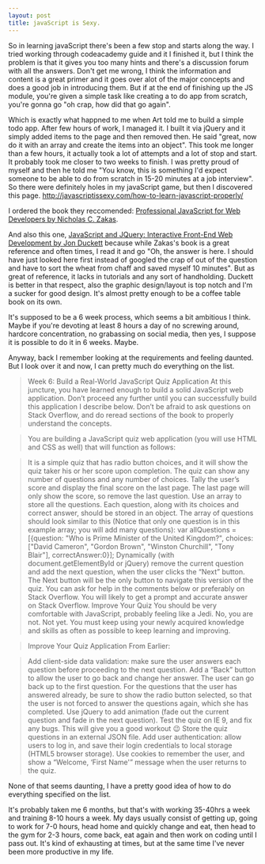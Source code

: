 ```yaml
---
layout: post
title: javaScript is Sexy.
---
```


So in learning javaScript there's been a few stop and starts along the way.
I tried working through codeacademy guide and it I finished it, but I think the problem is that it gives you too many hints and there's a discussion forum with all the answers. Don't get me wrong, I think the information and content is a great primer and it goes over alot of the major concepts and does a good job in introducing them.
But if at the end of finishing up the JS module, you're given a simple task like creating a to do app from scratch, you're gonna go "oh crap, how did that go again".

Which is exactly what happned to me when Art told me to build a simple todo app. After few hours of work, I managed it. I built it via jQuery and it simply added items to the page and then removed then. He said "great, now do it with an array and create the items into an object". This took me longer than a few hours, it actually took a lot of attempts and a lot of stop and start. It probably took me closer to two weeks to finish. I was pretty proud of myself and then he told me "You know, this is something I'd expect someone to be able to do from scratch in 15-20 minutes at a job interview".
So there were definitely holes in my javaScript game, but then I discovered this page.
http://javascriptissexy.com/how-to-learn-javascript-properly/

I ordered the book they reccomended: [Professional JavaScript for Web Developers by Nicholas C. Zakas](http://www.amazon.com/dp/1118026691/ref=cm_sw_r_tw_dp_Nypuwb11GBHK).

And also this one, [JavaScript and JQuery: Interactive Front-End Web Development by Jon Duckett](http://www.amazon.com/dp/1118531647/ref=cm_sw_r_tw_dp_Jrquwb0B43JJB) 
because while Zakas's book is a great reference and often times, I read it and go "Oh, the answer is here. I should have just looked here first instead of googled the crap of out of the question and have to sort the wheat from chaff and saved myself 10 minutes".
But as great of reference, it lacks in tutorials and any sort of handholding. Duckett is better in that respect, also the graphic design/layout is top notch and I'm a sucker for good design. It's almost pretty enough to be a coffee table book on its own.

It's supposed to be a 6 week process, which seems a bit ambitious I think. Maybe if you're devoting at least 8 hours a day of no screwing around, hardcore concentration, no grabassing on social media, then yes, I suppose it is possible to do it in 6 weeks. Maybe.

Anyway, back I remember looking at the requirements and feeling daunted. But I look over it and now, I can pretty much do everything on the list.

>Week 6: Build a Real-World JavaScript Quiz Application
At this juncture, you have learned enough to build a solid JavaScript web application. Don’t proceed any further until you can successfully build this application I describe below. Don’t be afraid to ask questions on Stack Overflow, and do reread sections of the book to properly understand the concepts.

>You are building a JavaScript quiz web application (you will use HTML and CSS as well) that will function as follows:

>It is a simple quiz that has radio button choices, and it will show the quiz taker his or her score upon completion.
The quiz can show any number of questions and any number of choices.
Tally the user’s score and display the final score on the last page. The last page will only show the score, so remove the last question.
Use an array to store all the questions. Each question, along with its choices and correct answer, should be stored in an object. The array of questions should look similar to this (Notice that only one question is in this example array; you will add many questions):
var allQuestions = [{question: "Who is Prime Minister of the United Kingdom?", choices: ["David Cameron", "Gordon Brown", "Winston Churchill", "Tony Blair"], correctAnswer:0}];
Dynamically (with document.getElementById or jQuery) remove the current question and add the next question, when the user clicks the “Next” button. The Next button will be the only button to navigate this version of the quiz.
You can ask for help in the comments below or preferably on Stack Overflow. You will likely to get a prompt and accurate answer on Stack Overflow.
Improve Your Quiz
You should be very comfortable with JavaScript, probably feeling like a Jedi. No, you are not. Not yet. You must keep using your newly acquired knowledge and skills as often as possible to keep learning and improving.

>Improve Your Quiz Application From Earlier:

>Add client-side data validation: make sure the user answers each question before proceeding to the next question.
Add a “Back” button to allow the user to go back and change her answer. The user can go back up to the first question. For the questions that the user has answered already, be sure to show the radio button selected, so that the user is not forced to answer the questions again, which she has completed.
>Use jQuery to add animation (fade out the current question and fade in the next question).
>Test the quiz on IE 9, and fix any bugs. This will give you a good workout 😉
>Store the quiz questions in an external JSON file.
>Add user authentication: allow users to log in, and save their login credentials to local storage (HTML5 browser storage).
>Use cookies to remember the user, and show a “Welcome, ‘First Name'” message when the user returns to the quiz.

None of that seems daunting, I have a pretty good idea of how to do everything specified on the list.

It's probably taken me 6 months, but that's with working 35-40hrs a week and training 8-10 hours a week. 
My days usually consist of getting up, going to work for 7-0 hours, head home and quickly change and eat, then head to the gym for 2-3 hours, come back, eat again and then work on coding until I pass out. It's kind of exhausting at times, but at the same time I've never been more productive in my life.
